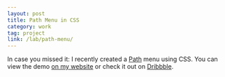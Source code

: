 ```yaml
---
layout: post
title: Path Menu in CSS
category: work
tag: project
link: /lab/path-menu/
---
```


<div class=txt>
<p>In case you missed it: I recently created a <a href="https://path.com/">Path</a> menu using CSS. You can view the demo <a href="/lab/path-menu/">on my website</a> or check it out on <a href="http://drbl.in/cwcK">Dribbble</a>.</p>
</div>